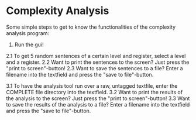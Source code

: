 # Complexity Analysis
Some simple steps to get to know the functionalities of the complexity analysis program:

1. Run the gui!

2.1 To get 5 random sentences of a certain level and register, select a level and a register.
2.2 Want to print the sentences to the screen? Just press the "print to screen"-button!
2.3 Want to save the sentences to a file? Enter a filename into the textfield and press the "save to file"-button.

3.1 To have the analysis tool run over a raw, untagged textfile, enter the COMPLETE file directory into the textfield.
3.2 Want to print the results of the analysis to the screen? Just press the "print to screen"-button!
3.3 Want to save the results of the analysis to a file? Enter a filename into the textfield and press the "save to file"-button.
